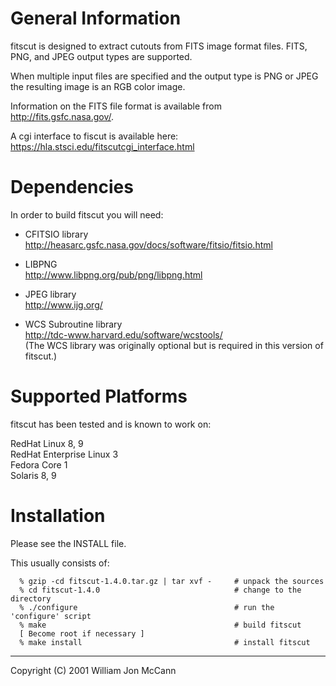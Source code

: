 General Information
===================

fitscut is designed to extract cutouts from FITS image format files.
FITS, PNG, and JPEG output types are supported.

When multiple input files are specified and the output type is PNG or
JPEG the resulting image is an RGB color image.


Information on the FITS file format is available from
http://fits.gsfc.nasa.gov/.


A cgi interface to fiscut is available here: https://hla.stsci.edu/fitscutcgi_interface.html

Dependencies
============

In order to build fitscut you will need:

- CFITSIO library\
<http://heasarc.gsfc.nasa.gov/docs/software/fitsio/fitsio.html>

- LIBPNG\
<http://www.libpng.org/pub/png/libpng.html>

- JPEG library\
<http://www.ijg.org/>

- WCS Subroutine library\
<http://tdc-www.harvard.edu/software/wcstools/>\
(The WCS library was originally optional but is required in this version of fitscut.)

Supported Platforms
===================

fitscut has been tested and is known to work on:

RedHat Linux 8, 9\
RedHat Enterprise Linux 3\
Fedora Core 1\
Solaris 8, 9

Installation
============

Please see the INSTALL file.

This usually consists of:

```
  % gzip -cd fitscut-1.4.0.tar.gz | tar xvf -     # unpack the sources
  % cd fitscut-1.4.0                              # change to the directory
  % ./configure                                   # run the 'configure' script
  % make                                          # build fitscut
  [ Become root if necessary ]
  % make install                                  # install fitscut
```

-----
Copyright (C) 2001 William Jon McCann

